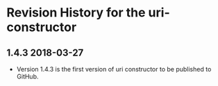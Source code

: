 # Revision History for the uri-constructor

## 1.4.3 2018-03-27
* Version 1.4.3 is the first version of uri constructor to be published to GitHub.